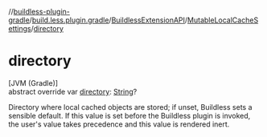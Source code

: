 //[buildless-plugin-gradle](../../../../index.md)/[build.less.plugin.gradle](../../index.md)/[BuildlessExtensionAPI](../index.md)/[MutableLocalCacheSettings](index.md)/[directory](directory.md)

# directory

[JVM (Gradle)]\
abstract override var [directory](directory.md): [String](https://kotlinlang.org/api/latest/jvm/stdlib/kotlin/-string/index.html)?

Directory where local cached objects are stored; if unset, Buildless sets a sensible default. If this value is set before the Buildless plugin is invoked, the user's value takes precedence and this value is rendered inert.
